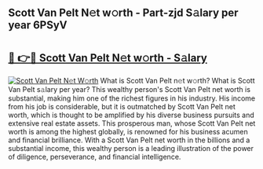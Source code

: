 ## Scott Van Pelt N𝚎t w𝚘rth - Part-zjd S𝚊lary per year 6PSyV

# <h2><a href="http://gc28cjz.nevu.top/?p=Scott+Van+Pelt">🔗 👉🔴 Scott Van Pelt N𝚎t w𝚘rth - S𝚊lary</a></h2>

[![Scott Van Pelt N𝚎t W𝚘rth](https://i.imgur.com/Oavwk0R.jpeg)](http://gc28cjz.nevu.top/?p=Scott+Van+Pelt)
What is Scott Van Pelt n𝚎t w𝚘rth? What is Scott Van Pelt s𝚊lary per year?
This wealthy person's Scott Van Pelt net worth is substantial, making him one of the richest figures in his industry. His income from his job is considerable, but it is outmatched by Scott Van Pelt net worth, which is thought to be amplified by his diverse business pursuits and extensive real estate assets. This prosperous man, whose Scott Van Pelt net worth is among the highest globally, is renowned for his business acumen and financial brilliance. With a Scott Van Pelt net worth in the billions and a substantial income, this wealthy person is a leading illustration of the power of diligence, perseverance, and financial intelligence.
